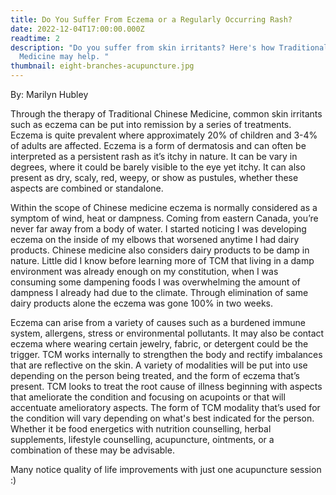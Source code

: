 ```yaml
---
title: Do You Suffer From Eczema or a Regularly Occurring Rash?
date: 2022-12-04T17:00:00.000Z
readtime: 2
description: "Do you suffer from skin irritants? Here's how Traditional Chinese
  Medicine may help. "
thumbnail: eight-branches-acupuncture.jpg
---
```

B﻿y: Marilyn Hubley

Through the therapy of Traditional Chinese Medicine, common skin irritants such as eczema can be put into remission by a series of treatments. Eczema is quite prevalent where approximately 20% of children and 3-4% of adults are affected. Eczema is a form of dermatosis and can often be interpreted as a persistent rash as it’s itchy in nature. It can be vary in degrees, where it could be barely visible to the eye yet itchy. It can also present as dry, scaly, red, weepy, or show as pustules, whether these aspects are combined or standalone.

Within the scope of Chinese medicine eczema is normally considered as a symptom of wind, heat or dampness. Coming from eastern Canada, you’re never far away from a body of water. I started noticing I was developing eczema on the inside of my elbows that worsened anytime I had dairy products. Chinese medicine also considers dairy products to be damp in nature. Little did I know before learning more of TCM that living in a damp environment was already enough on my constitution, when I was consuming some dampening foods I was overwhelming the amount of dampness I already had due to the climate. Through elimination of same dairy products alone the eczema was gone 100% in two weeks.

Eczema can arise from a variety of causes such as a burdened immune system, allergens, stress or environmental pollutants. It may also be contact eczema where wearing certain jewelry, fabric, or detergent could be the trigger. TCM works internally to strengthen the body and rectify imbalances that are reflective on the skin. A variety of modalities will be put into use depending on the person being treated, and the form of eczema that’s present. TCM looks to treat the root cause of illness beginning with aspects that ameliorate the condition and focusing on acupoints or that will accentuate amelioratory aspects. The form of TCM modality that’s used for the condition will vary depending on what's best indicated for the person. Whether it be food energetics with nutrition counselling, herbal supplements, lifestyle counselling, acupuncture, ointments, or a combination of these may be advisable.

Many notice quality of life improvements with just one acupuncture session :)
